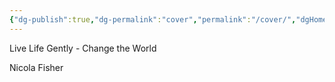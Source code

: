 ```yaml
---
{"dg-publish":true,"dg-permalink":"cover","permalink":"/cover/","dgHomeLink":true,"dgPassFrontmatter":false}
---
```



Live Life Gently - Change the World

Nicola Fisher

